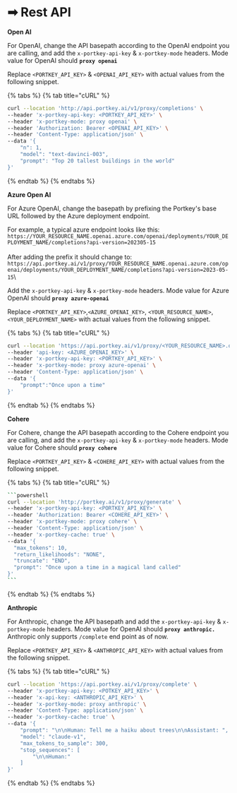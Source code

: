 # ➡ Rest API

**Open AI**

For OpenAI, change the API basepath according to the OpenAI endpoint you are calling, and add the `x-portkey-api-key` & `x-portkey-mode` headers. Mode value for OpenAI should **`proxy openai`**

Replace `<PORTKEY_API_KEY>` & `<OPENAI_API_KEY>` with actual values from the following snippet.

{% tabs %}
{% tab title="cURL" %}
```bash
curl --location 'http://api.portkey.ai/v1/proxy/completions' \
--header 'x-portkey-api-key: <PORTKEY_API_KEY>' \
--header 'x-portkey-mode: proxy openai' \
--header 'Authorization: Bearer <OPENAI_API_KEY>' \
--header 'Content-Type: application/json' \
--data '{
    "n": 1,
    "model": "text-davinci-003",
    "prompt": "Top 20 tallest buildings in the world"
}'
```
{% endtab %}
{% endtabs %}

**Azure Open AI**

For Azure OpenAI, change the basepath by prefixing the Portkey's base URL followed by the Azure deployment endpoint.&#x20;

For example, a typical azure endpoint looks like this:\
`https://YOUR_RESOURCE_NAME.openai.azure.com/openai/deployments/YOUR_DEPLOYMENT_NAME/completions?api-version=202305-15`\
\
After adding the prefix it should change to:\
`https://api.portkey.ai/v1/proxy/YOUR_RESOURCE_NAME.openai.azure.com/openai/deployments/YOUR_DEPLOYMENT_NAME/completions?api-version=2023-05-15`\


Add the  `x-portkey-api-key` & `x-portkey-mode` headers. Mode value for Azure OpenAI should **`proxy azure-openai`**

Replace `<PORTKEY_API_KEY>`,`<AZURE_OPENAI_KEY>`, `<YOUR_RESOURCE_NAME>`,  `<YOUR_DEPLOYMENT_NAME>`  with actual values from the following snippet.

{% tabs %}
{% tab title="cURL" %}
```bash
curl --location 'https://api.portkey.ai/v1/proxy/<YOUR_RESOURCE_NAME>.openai.azure.com/openai/deployments/<YOUR_DEPLOYMENT_NAME>/completions?api-version=2023-05-15' \
--header 'api-key: <AZURE_OPENAI_KEY>' \
--header 'x-portkey-api-key: <PORTKEY_API_KEY>' \
--header 'x-portkey-mode: proxy azure-openai' \
--header 'Content-Type: application/json' \
--data '{        
    "prompt":"Once upon a time"
}'
```
{% endtab %}
{% endtabs %}

**Cohere**

For Cohere, change the API basepath according to the Cohere endpoint you are calling, and add the `x-portkey-api-key` & `x-portkey-mode` headers. Mode value for Cohere should **`proxy cohere`**

Replace `<PORTKEY_API_KEY>` & `<COHERE_API_KEY>` with actual values from the following snippet.

{% tabs %}
{% tab title="cURL" %}
````bash
```powershell
curl --location 'http://portkey.ai/v1/proxy/generate' \
--header 'x-portkey-api-key: <PORTKEY_API_KEY>' \
--header 'Authorization: Bearer <COHERE_API_KEY>' \
--header 'x-portkey-mode: proxy cohere' \
--header 'Content-Type: application/json' \
--header 'x-portkey-cache: true' \
--data '{
  "max_tokens": 10,
  "return_likelihoods": "NONE",
  "truncate": "END",
  "prompt": "Once upon a time in a magical land called"
}'
```
````
{% endtab %}
{% endtabs %}

**Anthropic**

For Anthropic, change the API basepath and add the `x-portkey-api-key` & `x-portkey-mode` headers. Mode value for OpenAI should **`proxy anthropic.`** Anthropic only supports `/complete` end point as of now.&#x20;

Replace `<PORTKEY_API_KEY>` & `<ANTHROPIC_API_KEY>` with actual values from the following snippet.

{% tabs %}
{% tab title="cURL" %}
```bash
curl --location 'https://api.portkey.ai/v1/proxy/complete' \
--header 'x-portkey-api-key: <POTKEY_API_KEY>' \
--header 'x-api-key: <ANTHROPIC_API_KEY>' \
--header 'x-portkey-mode: proxy anthropic' \
--header 'Content-Type: application/json' \
--header 'x-portkey-cache: true' \
--data '{
    "prompt": "\n\nHuman: Tell me a haiku about trees\n\nAssistant: ",
    "model": "claude-v1",
    "max_tokens_to_sample": 300,
    "stop_sequences": [
        "\n\nHuman:"
    ]
}'
```
{% endtab %}
{% endtabs %}
